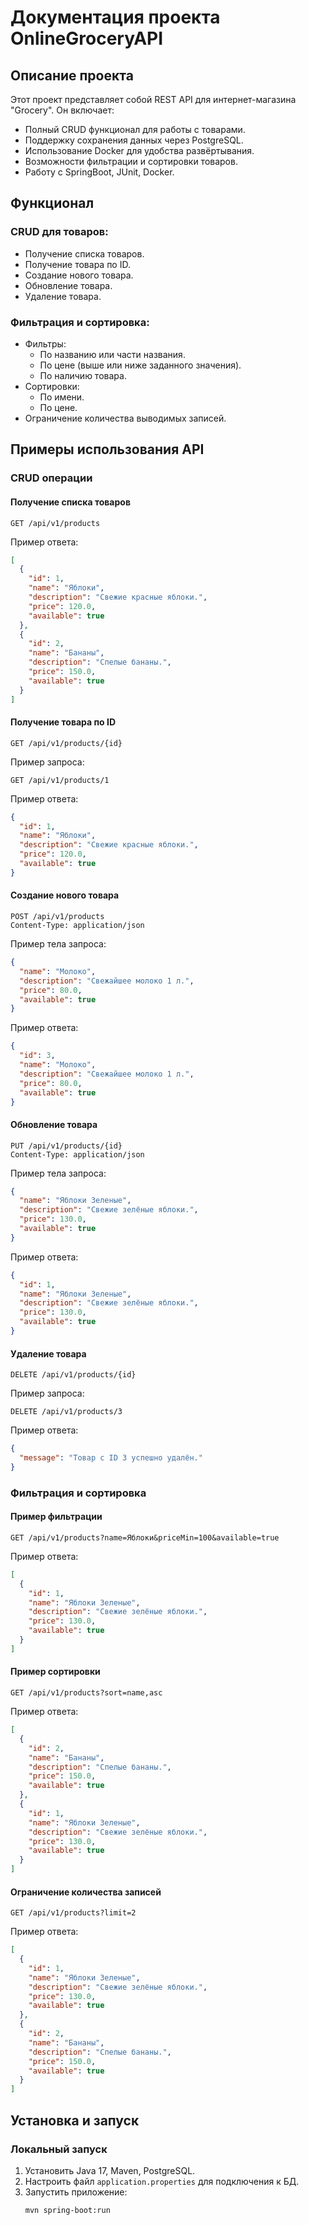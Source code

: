 # Документация проекта OnlineGroceryAPI

## Описание проекта
Этот проект представляет собой REST API для интернет-магазина "Grocery". Он включает:
- Полный CRUD функционал для работы с товарами.
- Поддержку сохранения данных через PostgreSQL.
- Использование Docker для удобства развёртывания.
- Возможности фильтрации и сортировки товаров.
- Работу с SpringBoot, JUnit, Docker.

## Функционал
### CRUD для товаров:
- Получение списка товаров.
- Получение товара по ID.
- Создание нового товара.
- Обновление товара.
- Удаление товара.

### Фильтрация и сортировка:
- Фильтры:
  - По названию или части названия.
  - По цене (выше или ниже заданного значения).
  - По наличию товара.
- Сортировки:
  - По имени.
  - По цене.
- Ограничение количества выводимых записей.

## Примеры использования API
### CRUD операции
#### Получение списка товаров
```http
GET /api/v1/products
```
Пример ответа:
```json
[
  {
    "id": 1,
    "name": "Яблоки",
    "description": "Свежие красные яблоки.",
    "price": 120.0,
    "available": true
  },
  {
    "id": 2,
    "name": "Бананы",
    "description": "Спелые бананы.",
    "price": 150.0,
    "available": true
  }
]
```

#### Получение товара по ID
```http
GET /api/v1/products/{id}
```
Пример запроса:
```http
GET /api/v1/products/1
```
Пример ответа:
```json
{
  "id": 1,
  "name": "Яблоки",
  "description": "Свежие красные яблоки.",
  "price": 120.0,
  "available": true
}
```

#### Создание нового товара
```http
POST /api/v1/products
Content-Type: application/json
```
Пример тела запроса:
```json
{
  "name": "Молоко",
  "description": "Свежайшее молоко 1 л.",
  "price": 80.0,
  "available": true
}
```
Пример ответа:
```json
{
  "id": 3,
  "name": "Молоко",
  "description": "Свежайшее молоко 1 л.",
  "price": 80.0,
  "available": true
}
```

#### Обновление товара
```http
PUT /api/v1/products/{id}
Content-Type: application/json
```
Пример тела запроса:
```json
{
  "name": "Яблоки Зеленые",
  "description": "Свежие зелёные яблоки.",
  "price": 130.0,
  "available": true
}
```
Пример ответа:
```json
{
  "id": 1,
  "name": "Яблоки Зеленые",
  "description": "Свежие зелёные яблоки.",
  "price": 130.0,
  "available": true
}
```

#### Удаление товара
```http
DELETE /api/v1/products/{id}
```
Пример запроса:
```http
DELETE /api/v1/products/3
```
Пример ответа:
```json
{
  "message": "Товар с ID 3 успешно удалён."
}
```

### Фильтрация и сортировка
#### Пример фильтрации
```http
GET /api/v1/products?name=Яблоки&priceMin=100&available=true
```
Пример ответа:
```json
[
  {
    "id": 1,
    "name": "Яблоки Зеленые",
    "description": "Свежие зелёные яблоки.",
    "price": 130.0,
    "available": true
  }
]
```

#### Пример сортировки
```http
GET /api/v1/products?sort=name,asc
```
Пример ответа:
```json
[
  {
    "id": 2,
    "name": "Бананы",
    "description": "Спелые бананы.",
    "price": 150.0,
    "available": true
  },
  {
    "id": 1,
    "name": "Яблоки Зеленые",
    "description": "Свежие зелёные яблоки.",
    "price": 130.0,
    "available": true
  }
]
```

#### Ограничение количества записей
```http
GET /api/v1/products?limit=2
```
Пример ответа:
```json
[
  {
    "id": 1,
    "name": "Яблоки Зеленые",
    "description": "Свежие зелёные яблоки.",
    "price": 130.0,
    "available": true
  },
  {
    "id": 2,
    "name": "Бананы",
    "description": "Спелые бананы.",
    "price": 150.0,
    "available": true
  }
]
```

## Установка и запуск
### Локальный запуск
1. Установить Java 17, Maven, PostgreSQL.
2. Настроить файл `application.properties` для подключения к БД.
3. Запустить приложение:
   ```bash
   mvn spring-boot:run
